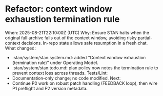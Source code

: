 # Refactor: context window exhaustion termination rule
When: 2025-08-21T22:10:00Z (UTC)
Why: Ensure STAN halts when the original full archive falls out of the context window, avoiding risky partial-context decisions. In-repo state allows safe resumption in a fresh chat.
What changed:
- .stan/system/stan.system.md: added “Context window exhaustion (termination rule)” under Operating Model.
- .stan/system/stan.todo.md: plan policy now notes the termination rule to prevent context loss across threads.
Tests/Lint:
- Documentation-only change; no code modified.
Next:
- Continue P0 work on robust patch handling (FEEDBACK loop), then wire P1 preflight and P2 version metadata.

